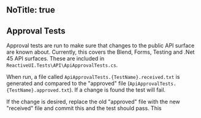 NoTitle: true
---
## Approval Tests
Approval tests are run to make sure that changes to the public API surface are known about.
Currently, this covers the Blend, Forms, Testing and .Net 45 API surfaces.
These are included in `ReactiveUI.Tests\API\ApiApprovalTests.cs`.

When run, a file called `ApiApprovalTests.{TestName}.received.txt` is generated and compared to the "approved" file 
(`ApiApprovalTests.{TestName}.approved.txt`). If a change is found the test will fail.

If the change is desired, replace the old "approved" file with the new "received" file and commit this and the test should pass. This
